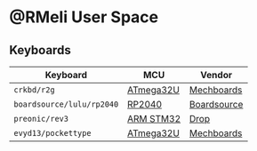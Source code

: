 # @RMeli User Space

## Keyboards

| Keyboard | MCU | Vendor |
| -------- | --- | ------ |
| `crkbd/r2g` |[ATmega32U][ATmega32U] | [Mechboards][crkbd/r2g] |
| `boardsource/lulu/rp2040` | [RP2040][RP2040] | [Boardsource][lulu] |
| `preonic/rev3` | [ARM STM32][ARM STM32] | [Drop][preonic] |
| `evyd13/pockettype` | [ATmega32U][ATmega32U] | [Mechboards][pockettype] |

[crkbd/r2g]: https://mechboards.co.uk/collections/newest-products/products/helidox-corne-kit
[lulu]: https://boardsource.xyz/projects/60de24d6847112054777bbdd
[preonic]: https://drop.com/buy/preonic-mechanical-keyboard/details
[pockettype]: https://mechboards.co.uk/products/pockettype

[ARM STM32]: https://www.st.com/en/microcontrollers-microprocessors/stm32-32-bit-arm-cortex-mcus.html
[ATmega32U]: https://www.microchip.com/en-us/product/ATmega32U4
[RP2040]: https://www.raspberrypi.com/documentation/microcontrollers/rp2040.html